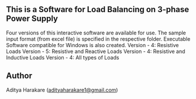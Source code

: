 ## This is a Software for Load Balancing on 3-phase Power Supply
Four versions of this interactive software are available for use. The sample input format (from excel file) is specified in the respective folder. Executable Software compatible for Windows is also created.
Version - 4: Resistive Loads
Version - 5: Resistive and Reactive Loads
Version - 4: Resistive and Inductive Loads
Version - 4: All types of Loads

## Author
Aditya Harakare
(adityaharakare1@gmail.com)


